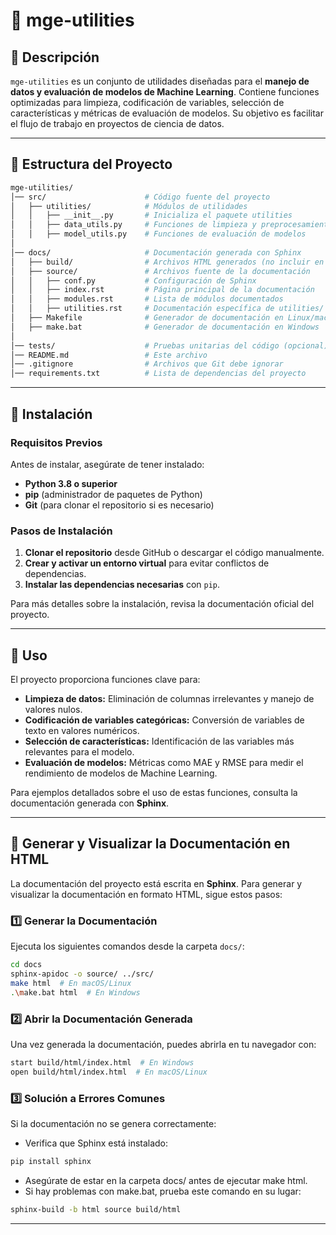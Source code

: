 # 📌 mge-utilities

## 📖 Descripción

`mge-utilities` es un conjunto de utilidades diseñadas para el **manejo de datos y evaluación de modelos de Machine Learning**. Contiene funciones optimizadas para limpieza, codificación de variables, selección de características y métricas de evaluación de modelos. Su objetivo es facilitar el flujo de trabajo en proyectos de ciencia de datos.

---

## 📂 **Estructura del Proyecto**
```bash
mge-utilities/
│── src/                      # Código fuente del proyecto
│   ├── utilities/            # Módulos de utilidades
│   │   ├── __init__.py       # Inicializa el paquete utilities
│   │   ├── data_utils.py     # Funciones de limpieza y preprocesamiento
│   │   ├── model_utils.py    # Funciones de evaluación de modelos
│
│── docs/                     # Documentación generada con Sphinx
│   ├── build/                # Archivos HTML generados (no incluir en Git)
│   ├── source/               # Archivos fuente de la documentación
│   │   ├── conf.py           # Configuración de Sphinx
│   │   ├── index.rst         # Página principal de la documentación
│   │   ├── modules.rst       # Lista de módulos documentados
│   │   ├── utilities.rst     # Documentación específica de utilities/
│   ├── Makefile              # Generador de documentación en Linux/macOS
│   ├── make.bat              # Generador de documentación en Windows
│
│── tests/                    # Pruebas unitarias del código (opcional)
│── README.md                 # Este archivo
│── .gitignore                # Archivos que Git debe ignorar
│── requirements.txt          # Lista de dependencias del proyecto
```
---

## 🚀 Instalación

### **Requisitos Previos**
Antes de instalar, asegúrate de tener instalado:
- **Python 3.8 o superior**
- **pip** (administrador de paquetes de Python)
- **Git** (para clonar el repositorio si es necesario)

### **Pasos de Instalación**
1. **Clonar el repositorio** desde GitHub o descargar el código manualmente.
2. **Crear y activar un entorno virtual** para evitar conflictos de dependencias.
3. **Instalar las dependencias necesarias** con `pip`.

Para más detalles sobre la instalación, revisa la documentación oficial del proyecto.

---

## 📜 Uso

El proyecto proporciona funciones clave para:
- **Limpieza de datos:** Eliminación de columnas irrelevantes y manejo de valores nulos.
- **Codificación de variables categóricas:** Conversión de variables de texto en valores numéricos.
- **Selección de características:** Identificación de las variables más relevantes para el modelo.
- **Evaluación de modelos:** Métricas como MAE y RMSE para medir el rendimiento de modelos de Machine Learning.

Para ejemplos detallados sobre el uso de estas funciones, consulta la documentación generada con **Sphinx**.

---

## 📖 Generar y Visualizar la Documentación en HTML

La documentación del proyecto está escrita en **Sphinx**. Para generar y visualizar la documentación en formato HTML, sigue estos pasos:

### **1️⃣ Generar la Documentación**
Ejecuta los siguientes comandos desde la carpeta `docs/`:

```bash
cd docs
sphinx-apidoc -o source/ ../src/
make html  # En macOS/Linux
.\make.bat html  # En Windows
```
### **2️⃣ Abrir la Documentación Generada**
Una vez generada la documentación, puedes abrirla en tu navegador con:

```bash
start build/html/index.html  # En Windows
open build/html/index.html  # En macOS/Linux
```
### 3️⃣ Solución a Errores Comunes
Si la documentación no se genera correctamente:

- Verifica que Sphinx está instalado:

```bash
pip install sphinx
```

- Asegúrate de estar en la carpeta docs/ antes de ejecutar make html.
- Si hay problemas con make.bat, prueba este comando en su lugar:

```bash
sphinx-build -b html source build/html
```
---